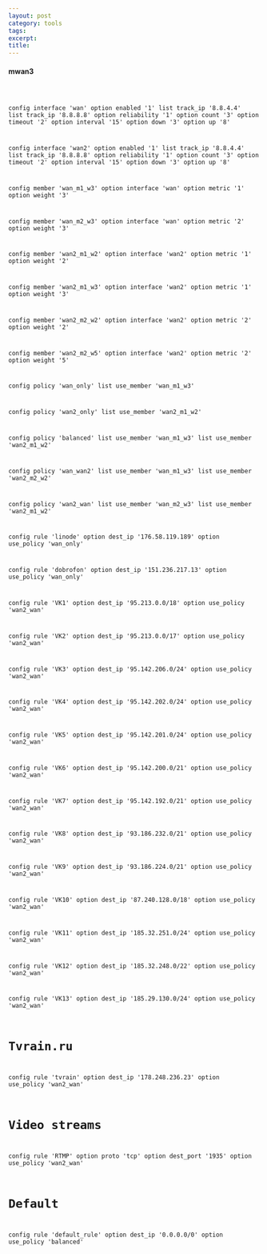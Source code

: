 ```yaml
---
layout: post
category: tools
tags: 
excerpt: 
title: 
---
```


#### mwan3

<code><pre>

config interface 'wan'
	option enabled '1'
	list track_ip '8.8.4.4'
	list track_ip '8.8.8.8'
	option reliability '1'
	option count '3'
	option timeout '2'
	option interval '15'
	option down '3'
	option up '8'

config interface 'wan2'
	option enabled '1'
	list track_ip '8.8.4.4'
	list track_ip '8.8.8.8'
	option reliability '1'
	option count '3'
	option timeout '2'
	option interval '15'
	option down '3'
	option up '8'

config member 'wan_m1_w3'
	option interface 'wan'
	option metric '1'
	option weight '3'

config member 'wan_m2_w3'
	option interface 'wan'
	option metric '2'
	option weight '3'

config member 'wan2_m1_w2'
	option interface 'wan2'
	option metric '1'
	option weight '2'

config member 'wan2_m1_w3'
	option interface 'wan2'
	option metric '1'
	option weight '3'

config member 'wan2_m2_w2'
	option interface 'wan2'
	option metric '2'
	option weight '2'

config member 'wan2_m2_w5'
	option interface 'wan2'
	option metric '2'
	option weight '5'

config policy 'wan_only'
	list use_member 'wan_m1_w3'

config policy 'wan2_only'
	list use_member 'wan2_m1_w2'

config policy 'balanced'
	list use_member 'wan_m1_w3'
	list use_member 'wan2_m1_w2'

config policy 'wan_wan2'
	list use_member 'wan_m1_w3'
	list use_member 'wan2_m2_w2'

config policy 'wan2_wan'
	list use_member 'wan_m2_w3'
	list use_member 'wan2_m1_w2'

config rule 'linode'
	option dest_ip '176.58.119.189'
	option use_policy 'wan_only'

config rule 'dobrofon'
	option dest_ip '151.236.217.13'
	option use_policy 'wan_only'

config rule 'VK1'
	option dest_ip '95.213.0.0/18'
	option use_policy 'wan2_wan'

config rule 'VK2'
	option dest_ip '95.213.0.0/17'
	option use_policy 'wan2_wan'

config rule 'VK3'
	option dest_ip '95.142.206.0/24'
	option use_policy 'wan2_wan'

config rule 'VK4'
	option dest_ip '95.142.202.0/24'
	option use_policy 'wan2_wan'

config rule 'VK5'
	option dest_ip '95.142.201.0/24'
	option use_policy 'wan2_wan'

config rule 'VK6'
	option dest_ip '95.142.200.0/21'
	option use_policy 'wan2_wan'

config rule 'VK7'
	option dest_ip '95.142.192.0/21'
	option use_policy 'wan2_wan'

config rule 'VK8'
	option dest_ip '93.186.232.0/21'
	option use_policy 'wan2_wan'

config rule 'VK9'
	option dest_ip '93.186.224.0/21'
	option use_policy 'wan2_wan'

config rule 'VK10'
	option dest_ip '87.240.128.0/18'
	option use_policy 'wan2_wan'

config rule 'VK11'
	option dest_ip '185.32.251.0/24'
	option use_policy 'wan2_wan'

config rule 'VK12'
	option dest_ip '185.32.248.0/22'
	option use_policy 'wan2_wan'

config rule 'VK13'
	option dest_ip '185.29.130.0/24'
	option use_policy 'wan2_wan'

# Tvrain.ru
config rule 'tvrain'
	option dest_ip '178.248.236.23'
	option use_policy 'wan2_wan'

# Video streams
config rule 'RTMP'
	option proto 'tcp'
	option dest_port '1935'
	option use_policy 'wan2_wan'

# Default 
config rule 'default_rule'
	option dest_ip '0.0.0.0/0'
	option use_policy 'balanced'
</pre><code>
